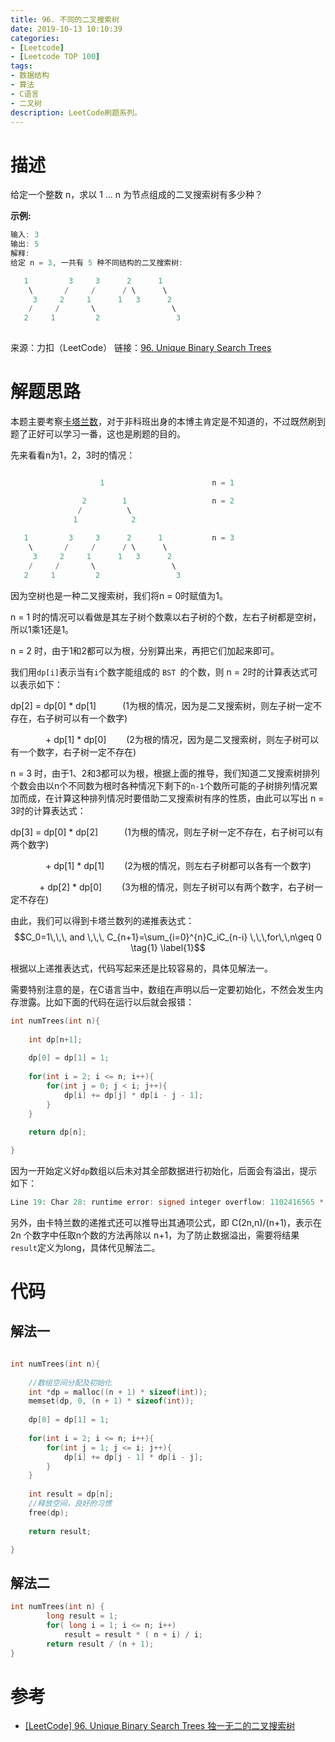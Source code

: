 ```yaml
---
title: 96. 不同的二叉搜索树
date: 2019-10-13 10:10:39
categories: 
- [Leetcode]
- [Leetcode TOP 100]
tags:
- 数据结构
- 算法
- C语言
- 二叉树
description: LeetCode刷题系列。
---
```


# 描述

给定一个整数 n，求以 1 ... n 为节点组成的二叉搜索树有多少种？

**示例:**

```c
输入: 3
输出: 5
解释:
给定 n = 3, 一共有 5 种不同结构的二叉搜索树:

   1         3     3      2      1
    \       /     /      / \      \
     3     2     1      1   3      2
    /     /       \                 \
   2     1         2                 3
   
```

来源：力扣（LeetCode）
链接：[96. Unique Binary Search Trees](https://leetcode-cn.com/problems/unique-binary-search-trees)


# 解题思路

本题主要考察[卡塔兰数](https://zh.wikipedia.org/wiki/%E5%8D%A1%E5%A1%94%E5%85%B0%E6%95%B0)，对于非科班出身的本博主肯定是不知道的，不过既然刷到题了正好可以学习一番，这也是刷题的目的。

先来看看n为1，2，3时的情况：

```c

                    1                        n = 1

                2        1                   n = 2
               /          \
              1            2
  
   1         3     3      2      1           n = 3
    \       /     /      / \      \
     3     2     1      1   3      2
    /     /       \                 \
   2     1         2                 3
```

因为空树也是一种二叉搜索树，我们将n = 0时赋值为1。

n = 1 时的情况可以看做是其左子树个数乘以右子树的个数，左右子树都是空树，所以1乘1还是1。

n = 2 时，由于1和2都可以为根，分别算出来，再把它们加起来即可。

我们用` dp[i] `表示当有`i`个数字能组成的 `BST `的个数，则 n = 2时的计算表达式可以表示如下：

dp[2] =  dp[0] * dp[1]　　　(1为根的情况，因为是二叉搜索树，则左子树一定不存在，右子树可以有一个数字)

　　　　+ dp[1] * dp[0]　　  (2为根的情况，因为是二叉搜索树，则左子树可以有一个数字，右子树一定不存在)

n = 3 时，由于1、2和3都可以为根，根据上面的推导，我们知道二叉搜索树排列个数会由以n个不同数为根时各种情况下剩下的`n-1`个数所可能的子树排列情况累加而成，在计算这种排列情况时要借助二叉搜索树有序的性质，由此可以写出 n = 3时的计算表达式：

dp[3] =  dp[0] * dp[2]　　　(1为根的情况，则左子树一定不存在，右子树可以有两个数字)

　　　　+ dp[1] * dp[1]　　  (2为根的情况，则左右子树都可以各有一个数字)

 　　　 + dp[2] * dp[0]　　  (3为根的情况，则左子树可以有两个数字，右子树一定不存在)
 
由此，我们可以得到卡塔兰数列的递推表达式：
$$C_0=1\,\,\, and \,\,\, C_{n+1}=\sum_{i=0}^{n}C_iC_{n-i} \,\,\,for\,\,n\geq 0 \tag{1} \label{1}$$


根据以上递推表达式，代码写起来还是比较容易的，具体见解法一。

需要特别注意的是，在C语言当中，数组在声明以后一定要初始化，不然会发生内存泄露。比如下面的代码在运行以后就会报错：

```c
int numTrees(int n){
    
    int dp[n+1];
    
    dp[0] = dp[1] = 1;
    
    for(int i = 2; i <= n; i++){
        for(int j = 0; j < i; j++){
            dp[i] += dp[j] * dp[i - j - 1];
        }
    }
    
    return dp[n];

}
```

因为一开始定义好`dp`数组以后未对其全部数据进行初始化，后面会有溢出，提示如下：

```c
Line 19: Char 28: runtime error: signed integer overflow: 1102416565 * 208363263347 cannot be represented in type 'long int' (solution.c)
```

另外，由卡特兰数的递推式还可以推导出其通项公式，即 C(2n,n)/(n+1)，表示在 2n 个数字中任取n个数的方法再除以 n+1，为了防止数据溢出，需要将结果`result`定义为long，具体代见解法二。



# 代码

## 解法一

```c

int numTrees(int n){
  
    //数组空间分配及初始化
    int *dp = malloc((n + 1) * sizeof(int));
    memset(dp, 0, (n + 1) * sizeof(int));
    
    dp[0] = dp[1] = 1;
    
    for(int i = 2; i <= n; i++){
        for(int j = 1; j <= i; j++){
            dp[i] += dp[j - 1] * dp[i - j];
        }
    }
    
    int result = dp[n];
    //释放空间，良好的习惯
    free(dp);
    
    return result;

}


```

## 解法二

```c
int numTrees(int n) {
        long result = 1;
        for( long i = 1; i <= n; i++)
            result = result * ( n + i) / i;
        return result / (n + 1);
}
```

# 参考

- [[LeetCode] 96. Unique Binary Search Trees 独一无二的二叉搜索树](https://www.cnblogs.com/grandyang/p/4299608.html)


